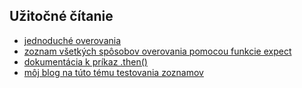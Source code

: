 ## Užitočné čítanie

- [jednoduché overovania](https://docs.cypress.io/guides/references/assertions.html#Common-Assertions)
- [zoznam všetkých spôsobov overovania pomocou funkcie expect](https://docs.cypress.io/guides/references/assertions.html#BDD-Assertions)
- [dokumentácia k príkaz .then()](https://docs.cypress.io/api/commands/then.html)
- [môj blog na túto tému testovania zoznamov](https://filiphric.com/testing-lists-of-items)
